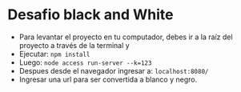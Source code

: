 # Desafio black and White
- Para levantar el proyecto en tu computador, debes ir a la raíz del proyecto a través de la terminal y 
- Ejecutar: `npm install`
- Luego: `node access run-server --k=123`
- Despues desde el navegador ingresar a: `localhost:8080/`
- Ingresar una url para ser convertida a blanco y negro.

